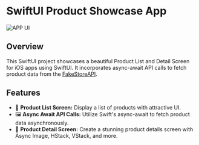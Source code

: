 # SwiftUI Product Showcase App

![APP UI](productapp.png)

## Overview

This SwiftUI project showcases a beautiful Product List and Detail Screen for iOS apps using SwiftUI. It incorporates async-await API calls to fetch product data from the [FakeStoreAPI](https://fakestoreapi.com/products).

## Features

- 📱 **Product List Screen:** Display a list of products with attractive UI.
- 🖼️ **Async Await API Calls:** Utilize Swift's async-await to fetch product data asynchronously.
- 🌟 **Product Detail Screen:** Create a stunning product details screen with Async Image, HStack, VStack, and more.
